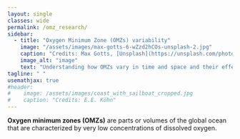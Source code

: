```yaml
---
layout: single
classes: wide
permalink: /omz_research/
sidebar: 
  - title: "Oxygen Minimum Zone (OMZs) variability"
    image: "/assets/images/max-gotts-6-wZzd2hCOs-unsplash-2.jpg"
    caption: "Credits: Max Gotts, [Unsplash](https://unsplash.com/photos/6-wZzd2hCOs)"
    image_alt: "image"
    text: "Understanding how OMZs vary in time and space and their effects on marine habitats."
tagline: " "
usemathjax: true
#header:
#    image: /assets/images/coast_with_sailboat_cropped.jpg
#    caption: "Credits: E.E. Köhn"
---
```


<script
  src="https://cdn.mathjax.org/mathjax/latest/MathJax.js?config=TeX-AMS-MML_HTMLorMML"
  type="text/javascript">
</script>

**Oxygen minimum zones (OMZs)** are parts or volumes of the global ocean that are characterized by very low concentrations of dissolved oxygen. 


